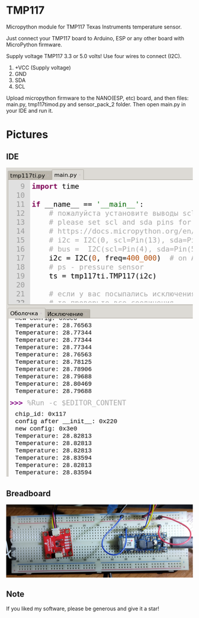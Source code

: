 # TMP117
Micropython module for TMP117 Texas Instruments temperature sensor.

Just connect your TMP117 board to Arduino, ESP or any other board with MicroPython firmware.

Supply voltage TMP117 3.3 or 5.0 volts! Use four wires to connect (I2C).
1. +VCC (Supply voltage)
2. GND
3. SDA
4. SCL

Upload micropython firmware to the NANO(ESP, etc) board, and then files: main.py, tmp117timod.py and sensor_pack_2 folder. 
Then open main.py in your IDE and run it.

# Pictures
## IDE
![alt text](https://github.com/octaprog7/TMP117/blob/master/ide117.png)
## Breadboard
![alt text](https://github.com/octaprog7/TMP117/blob/master/tmp117board.jpg)

## Note
If you liked my software, please be generous and give it a star!